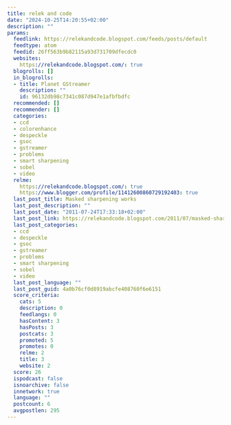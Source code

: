 ```yaml
---
title: relek and code
date: "2024-10-25T14:20:55+02:00"
description: ""
params:
  feedlink: https://relekandcode.blogspot.com/feeds/posts/default
  feedtype: atom
  feedid: 26ff563b9b82115a93d731709dfecdc0
  websites:
    https://relekandcode.blogspot.com/: true
  blogrolls: []
  in_blogrolls:
  - title: Planet GStreamer
    description: ""
    id: 96132db98c7341c087d947e1afbfbdfc
  recommended: []
  recommender: []
  categories:
  - ccd
  - colorenhance
  - despeckle
  - gsoc
  - gstreamer
  - problems
  - smart sharpening
  - sobel
  - video
  relme:
    https://relekandcode.blogspot.com/: true
    https://www.blogger.com/profile/11412600860729192403: true
  last_post_title: Masked sharpening works
  last_post_description: ""
  last_post_date: "2011-07-24T17:33:18+02:00"
  last_post_link: https://relekandcode.blogspot.com/2011/07/masked-sharpening-works.html
  last_post_categories:
  - ccd
  - despeckle
  - gsoc
  - gstreamer
  - problems
  - smart sharpening
  - sobel
  - video
  last_post_language: ""
  last_post_guid: 4a0b76cf0d8919abcfe408760f6e6151
  score_criteria:
    cats: 5
    description: 0
    feedlangs: 0
    hasContent: 3
    hasPosts: 3
    postcats: 3
    promoted: 5
    promotes: 0
    relme: 2
    title: 3
    website: 2
  score: 26
  ispodcast: false
  isnoarchive: false
  innetwork: true
  language: ""
  postcount: 6
  avgpostlen: 295
---
```

